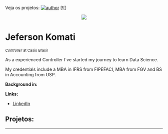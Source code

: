 

Veja os projetos:
[![author](https://img.shields.io/badge/author-carlosfab-red.svg)](https://www.linkedin.com/in/jeferson-k-b447428) [![]

<p align="center">
  <img src="banner.png" >
</p>

# Jeferson Komati
<sub>*Controller* at Casio Brasil</sub>

As a experienced Controller I´ve started my journey to learn Data Science.

My credentials include a MBA in IFRS from FIPEFACI, MBA from FGV and BS in Accounting from USP.

**Background in:** 

**Links:**
* [LinkedIn](https://www.linkedin.com/in/jeferson-k-b447428/)



## Projetos:


---

